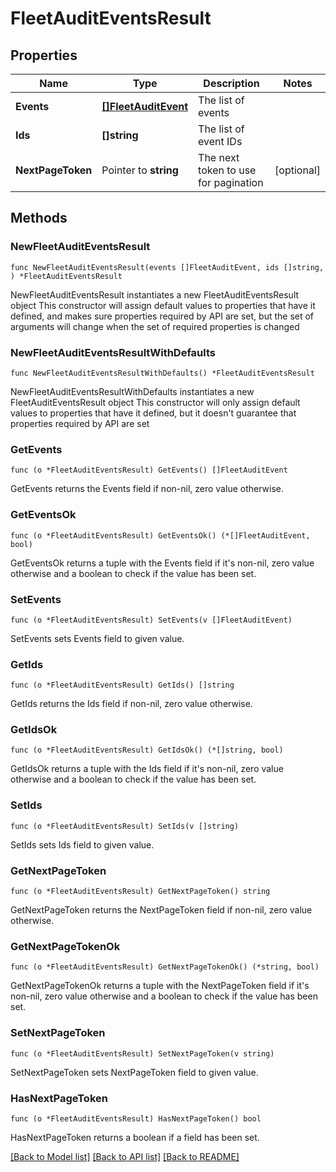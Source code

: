 # FleetAuditEventsResult

## Properties

Name | Type | Description | Notes
------------ | ------------- | ------------- | -------------
**Events** | [**[]FleetAuditEvent**](FleetAuditEvent.md) | The list of events | 
**Ids** | **[]string** | The list of event IDs | 
**NextPageToken** | Pointer to **string** | The next token to use for pagination | [optional] 

## Methods

### NewFleetAuditEventsResult

`func NewFleetAuditEventsResult(events []FleetAuditEvent, ids []string, ) *FleetAuditEventsResult`

NewFleetAuditEventsResult instantiates a new FleetAuditEventsResult object
This constructor will assign default values to properties that have it defined,
and makes sure properties required by API are set, but the set of arguments
will change when the set of required properties is changed

### NewFleetAuditEventsResultWithDefaults

`func NewFleetAuditEventsResultWithDefaults() *FleetAuditEventsResult`

NewFleetAuditEventsResultWithDefaults instantiates a new FleetAuditEventsResult object
This constructor will only assign default values to properties that have it defined,
but it doesn't guarantee that properties required by API are set

### GetEvents

`func (o *FleetAuditEventsResult) GetEvents() []FleetAuditEvent`

GetEvents returns the Events field if non-nil, zero value otherwise.

### GetEventsOk

`func (o *FleetAuditEventsResult) GetEventsOk() (*[]FleetAuditEvent, bool)`

GetEventsOk returns a tuple with the Events field if it's non-nil, zero value otherwise
and a boolean to check if the value has been set.

### SetEvents

`func (o *FleetAuditEventsResult) SetEvents(v []FleetAuditEvent)`

SetEvents sets Events field to given value.


### GetIds

`func (o *FleetAuditEventsResult) GetIds() []string`

GetIds returns the Ids field if non-nil, zero value otherwise.

### GetIdsOk

`func (o *FleetAuditEventsResult) GetIdsOk() (*[]string, bool)`

GetIdsOk returns a tuple with the Ids field if it's non-nil, zero value otherwise
and a boolean to check if the value has been set.

### SetIds

`func (o *FleetAuditEventsResult) SetIds(v []string)`

SetIds sets Ids field to given value.


### GetNextPageToken

`func (o *FleetAuditEventsResult) GetNextPageToken() string`

GetNextPageToken returns the NextPageToken field if non-nil, zero value otherwise.

### GetNextPageTokenOk

`func (o *FleetAuditEventsResult) GetNextPageTokenOk() (*string, bool)`

GetNextPageTokenOk returns a tuple with the NextPageToken field if it's non-nil, zero value otherwise
and a boolean to check if the value has been set.

### SetNextPageToken

`func (o *FleetAuditEventsResult) SetNextPageToken(v string)`

SetNextPageToken sets NextPageToken field to given value.

### HasNextPageToken

`func (o *FleetAuditEventsResult) HasNextPageToken() bool`

HasNextPageToken returns a boolean if a field has been set.


[[Back to Model list]](../README.md#documentation-for-models) [[Back to API list]](../README.md#documentation-for-api-endpoints) [[Back to README]](../README.md)


